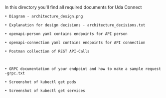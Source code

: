 
In this directory you'll find all required documents for Uda Connect

    • Diagram - architecture_design.png

    • Explanation for design decisions - architecture_decisions.txt

    • openapi-person yaml contains endpoints for API person

    • openapi-connection yaml contains endpoints for API connection

    • Postman collection of REST API-Calls



    • GRPC documentation of your endpoint and how to make a sample request -grpc.txt

    • Screenshot of kubectl get pods

    • Screenshot of kubectl get services
